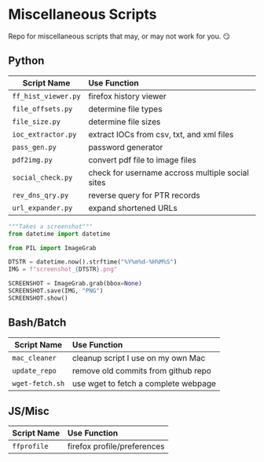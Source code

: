 # Miscellaneous Scripts

Repo for miscellaneous scripts that may, or may not work for you. :smirk:

## Python 
| Script Name         | Use Function                                     |
| ------------------- | :----------------------------------------------- |
| `ff_hist_viewer.py` | firefox history viewer                           |
| `file_offsets.py`   | determine file types                             |
| `file_size.py`      | determine file sizes                             |
| `ioc_extractor.py`  | extract IOCs from csv, txt, and xml files        |
| `pass_gen.py`       | password generator                               |
| `pdf2img.py`        | convert pdf file to image files                  |
| `social_check.py`   | check for username accross multiple social sites |
| `rev_dns_qry.py`    | reverse query for PTR records                    |
| `url_expander.py`   | expand shortened URLs                            |

```python
"""Takes a screenshot"""
from datetime import datetime

from PIL import ImageGrab

DTSTR = datetime.now().strftime("%Y%m%d-%H%M%S")
IMG = f"screenshot_{DTSTR}.png"

SCREENSHOT = ImageGrab.grab(bbox=None)
SCREENSHOT.save(IMG, "PNG")
SCREENSHOT.show()
```

## Bash/Batch
| Script Name         | Use Function                                     |
| ------------------- | :----------------------------------------------- |
| `mac_cleaner`       | cleanup script I use on my own Mac               |
| `update_repo`       | remove old commits from github repo              |
| `wget-fetch.sh`     | use wget to fetch a complete webpage             |

## JS/Misc
| Script Name         | Use Function                                     |
| ------------------- | :----------------------------------------------- |
| `ffprofile`         | firefox profile/preferences                      |


